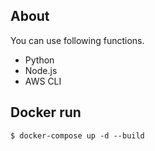 ## About

You can use following functions.

- Python
- Node.js
- AWS CLI

## Docker run

```
$ docker-compose up -d --build
```

